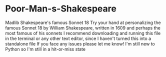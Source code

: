 # Poor-Man-s-Shakespeare
Madlib Shakespeare's famous Sonnet 18
Try your hand at personalizing the famous Sonnet 18 by William Shakespeare, written in 1609 and perhaps the most famous of his sonnets
I recommend downloading and running this file in the terminal or any other text editor, since I haven't turned this into a standalone file
If you face any issues please let me know! I'm still new to Python so I'm still in a hit-or-miss state
